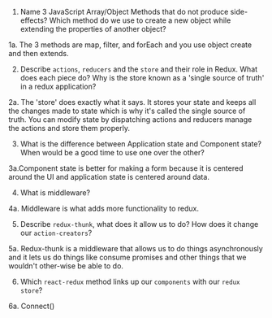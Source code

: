 1.  Name 3 JavaScript Array/Object Methods that do not produce side-effects? Which method do we use to create a new object while extending the properties of another object?

1a. The 3 methods are map, filter, and forEach and you use object create and then extends.

2.  Describe `actions`, `reducers` and the `store` and their role in Redux. What does each piece do? Why is the store known as a 'single source of truth' in a redux application?

2a. The 'store' does exactly what it says. It stores your state and keeps all the changes made to state which is why it's called the single source of truth. You can modify state by dispatching actions and reducers manage the actions and store them properly.

3.  What is the difference between Application state and Component state? When would be a good time to use one over the other?

3a.Component state is better for making a form because it is centered around the UI and application state is centered around data.

4.  What is middleware?

4a. Middleware is what adds more functionality to redux.

5.  Describe `redux-thunk`, what does it allow us to do? How does it change our `action-creators`?

5a. Redux-thunk is a middleware that allows us to do things asynchronously and it lets us do things like consume promises and other things that we wouldn't other-wise be able to do.

6.  Which `react-redux` method links up our `components` with our `redux store`?

6a. Connect()
